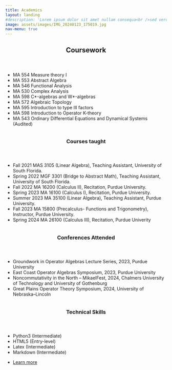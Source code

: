 ```yaml
---
title: Academics
layout: landing
#description: 'Lorem ipsum dolor sit amet nullam consequa<br />sed veroeros. tempus adipiscing nulla.'
image: assets/images/IMG_20240123_175019.jpg
nav-menu: true
---
```


<!-- Main -->
<div id="main">

<!-- One -->
<section id="one">
	<div class="inner">
		<header class="major">
			<h2>Coursework</h2>
		</header>
		<ul>
 		 <li>MA 554 Measure theory I</li>
 		 <li>MA 553 Abstract Algebra</li>
  		 <li>MA 546 Functional Analysis</li>
		 <li>MA 530 Complex Analysis</li>
  		 <li>MA 598 C*-algebras and W*-algebras</li>
		 <li>MA 572 Algebraic Topology</li>
  		 <li>MA 595 Introduction to type III factors</li>
		 <li>MA 598 Introduction to Operator K-theory</li>
		 <li>MA 543 Ordinary Differential Equations and Dynamical Systems (Audited)</li>
		</ul>
	</div>
</section>

<!-- Two -->
<section id="two" class="spotlights">
	<section>
		<a href="generic.html" class="image">
			<img src="{% link assets/images/IMG_20240106_170151.jpg %}" alt="" data-position="center center" />
		</a>
		<div class="content">
			<div class="inner">
				<header class="major">
					<h3>Courses taught</h3>
				</header>
				<p><ul>
 		 <li>Fall 2021 MAS 3105 (Linear Algebra), Teaching Assistant, University of South Florida.</li>
 		 <li>Spring 2022 MGF 3301 (Bridge to Abstract Math), Teaching Assistant, University of South Florida.</li>
  		 <li>Fall 2022 MA 16200 (Calculus II), Recitation, Purdue University.</li>
		 <li>Spring 2023 MA 16100 (Calculus I), Recitation, Purdue University.</li>
  		 <li>Summer 2023 MA 35100 (Linear Algebra), Teaching Assistant, Purdue University.</li>
		 <li>Fall 2023 MA 15800 (Precalculus- Functions and Trigonometry), Instructor, Purdue University.</li>
  		 <li>Spring 2024 MA 26100 (Calculus III), Recitation, Purdue Univerity</li>
		</ul></p>
				<!--<ul class="actions">
					<li><a href="generic.html" class="button">Learn more</a></li>
				</ul>-->
			</div>
		</div>
	</section>
	<section>
		<a href="generic.html" class="image">
			<img src="{% link assets/images/happyhollow.jpg %}" alt="" data-position="top center" />
		</a>
		<div class="content">
			<div class="inner">
				<header class="major">
					<h3>Conferences Attended</h3>
				</header>
				<p><ul>
 		 <li>Groundwork in Operator Algebras Lecture Series, 2023, Purdue University</li>
 		 <li>East Coast Operator Algebras Symposium, 2023, Purdue University</li>
		 <li>Noncommutativity in the North – MikaelFest, 2024, Chalmers University of Technology and University of Gothenburg</li>
		 <li>Great Plains Operator Theory Symposium, 2024, University of Nebraska–Lincoln</li>
		</ul></p>
				<!--<ul class="actions">
					<li><a href="generic.html" class="button">Learn more</a></li>
				</ul>-->
			</div>
		</div>
	</section>
	<section>
		<a href="generic.html" class="image">
			<img src="{% link assets/images/pic10.jpg %}" alt="" data-position="25% 25%" />
		</a>
		<div class="content">
			<div class="inner">
				<header class="major">
					<h3>Technical Skills</h3>
				</header>
				<p><ul>
 		 <li>Python3 (Intermediate)</li>
 		 <li>HTML5 (Entry-level)</li>
		 <li>Latex (Intermediate)</li>
		 <li>Markdown (Intermediate)</li>
		</ul></p>
				<ul class="actions">
					<li><a href="generic.html" class="button">Learn more</a></li>
				</ul>
			</div>
		</div>
	</section>
</section>

<!-- Three -->
<!--
<section id="three">
	<div class="inner">
		<header class="major">
			<h2>Massa libero</h2>
		</header>
		<p>Nullam et orci eu lorem consequat tincidunt vivamus et sagittis libero. Mauris aliquet magna magna sed nunc rhoncus pharetra. Pellentesque condimentum sem. In efficitur ligula tate urna. Maecenas laoreet massa vel lacinia pellentesque lorem ipsum dolor. Nullam et orci eu lorem consequat tincidunt. Vivamus et sagittis libero. Mauris aliquet magna magna sed nunc rhoncus amet pharetra et feugiat tempus.</p>
		<ul class="actions">
			<li><a href="generic.html" class="button next">Get Started</a></li>
		</ul>
	</div>
</section>
-->
</div>
